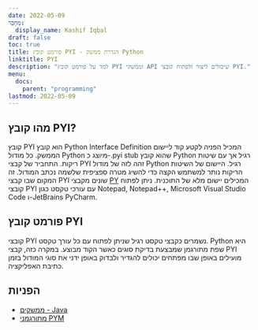 ```yaml
---
date: 2022-05-09
מְחַבֵּר:
  display_name: Kashif Iqbal
draft: false
toc: true
title: פורמט קובץ PYI - הגדרת ממשק Python
linktitle: PYI
description: "למד על פורמט קובץ PYI וממשקי API שיכולים ליצור ולפתוח קובצי PYI."
menu:
  docs:
    parent: "programming"
lastmod: 2022-05-09
---
```


## מהו קובץ PYI?

קובץ PYI הוא קובץ Python Interface Definition המכיל הפניה לקטע קוד ליישום הממשק. כל מודול Python מיוצג כ-.pyi stub שהוא קובץ Python רגיל אך עם שיטות ריקות. התחביר של קבצי PYI זהה לזה של מודול Python רגיל. היישום של השיטות הריקות נותר למשתמש הקצה כדי להשיג מטרה ספציפית שלשמה נכתב המודול. זה המקום שבו קבצי PYI שונים מקבצי [PY](/he/programming/py/) המכילים יישום מלא של התוכנית. ניתן לפתוח קובצי PYI עם עורכי טקסט כגון Notepad, Notepad++, Microsoft Visual Studio Code ו-JetBrains PyCharm.

## פורמט קובץ PYI

קובצי PYI נשמרים כקבצי טקסט רגיל שניתן לפתוח עם כל עורך טקסט. Python היא שפת מתורגמן שמבצעת בדיקת סוגים כאשר הקוד מבוצע. במקרה כזה, קבצי PYI מועילים באופן שבו מפתחים יכולים להגדיר ולבדוק באופן ידני את סוגי המודול בזמן כתיבת האפליקציה.

## הפניות ##

* [ממשקים - Java](https://en.wikipedia.org/wiki/Interface_(Java))
* [מתורגמני PYM](https://github.com/interpreters/pym)

